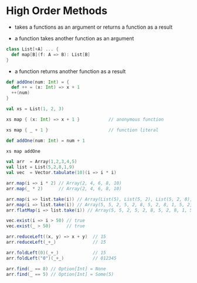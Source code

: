 # High Order Methods

- takes a functions as an argument or returns a function as a result

* a function takes another function as an argument

```scala
class List[+A] ... {
  def map[B](f: A => B): List[B]
}
```

* a function returns another function as a result

```scala
def addOne(num: Int) = {
  def ++ = (x: Int) => x + 1
  ++(num)
}
```

```scala
val xs = List(1, 2, 3)

xs map { (x: Int) => x + 1 }           // anonymous function

xs map { _ + 1 }                       // function literal

def addOne(num: Int) = num + 1

xs map addOne
```


```scala
val arr  = Array(1,2,3,4,5)
val list = List(5,2,8,1,9)
val vec  = Vector.tabulate(10)(i => i * i)

arr.map(i => i * 2) // Array(2, 4, 6, 8, 10)
arr.map(_ * 2)      // Array(2, 4, 6, 8, 10)

arr.map(i => list.take(i)) // Array(List(5), List(5, 2), List(5, 2, 8), List(5, 2, 8, 1), List(5, 2, 8, 1, 9))
arr.map(i => list.take(i)) // Array(5, 5, 2, 5, 2, 8, 5, 2, 8, 1, 5, 2, 8, 1, 9)
arr.flatMap(i => list.take(i)) // Array(5, 5, 2, 5, 2, 8, 5, 2, 8, 1, 5, 2, 8, 1, 9)

vec.exist(i => i > 50) // true
vec.exist(_ > 50)      // true

arr.reduceLeft((x, y) => x + y)  // 15
arr.reduceLeft(_+_)              // 15

arr.foldLeft(0)(_+_)             // 15
arr.foldLeft("0")(_+_)           // 012345

arr.find(_ == 8) // Option[Int] = None
arr.find(_ == 5) // Option[Int] = Some(5)

```
